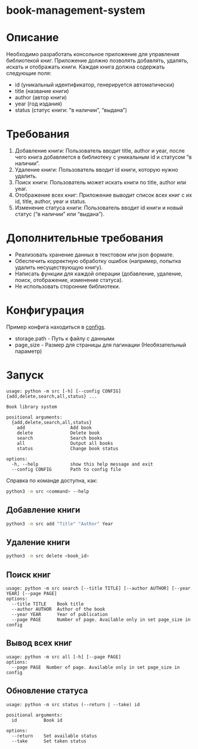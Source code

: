 # book-management-system

# Описание
Необходимо разработать консольное приложение для управления библиотекой книг. 
Приложение должно позволять добавлять, удалять, искать и отображать книги. 
Каждая книга должна содержать следующие поля:
- id (уникальный идентификатор, генерируется автоматически)
- title (название книги)
- author (автор книги)
- year (год издания)
- status (статус книги: “в наличии”, “выдана”)

# Требования
1. Добавление книги: Пользователь вводит title, author и year, после чего книга добавляется в библиотеку с уникальным id и статусом “в наличии”.
2. Удаление книги: Пользователь вводит id книги, которую нужно удалить.
3. Поиск книги: Пользователь может искать книги по title, author или year.
4. Отображение всех книг: Приложение выводит список всех книг с их id, title, author, year и status.
5. Изменение статуса книги: Пользователь вводит id книги и новый статус (“в наличии” или “выдана”).

# Дополнительные требования
- Реализовать хранение данных в текстовом или json формате.
- Обеспечить корректную обработку ошибок (например, попытка удалить несуществующую книгу).
- Написать функции для каждой операции (добавление, удаление, поиск, отображение, изменение статуса).
- Не использовать сторонние библиотеки.


# Конфигурация
Пример конфига находиться в [configs](configs/config.ini).
* storage.path - Путь к файлу с данными
* page_size - Размер для страницы для пагинации (Необязательный параметр)

# Запуск
```
usage: python -m src [-h] [--config CONFIG] {add,delete,search,all,status} ...

Book library system

positional arguments:
  {add,delete,search,all,status}
    add                 Add book
    delete              Delete book
    search              Search books
    all                 Output all books
    status              Change book status

options:
  -h, --help            show this help message and exit
  --config CONFIG       Path to config file
```

Справка по команде доступна, как:
```bash
python3 -m src <command> --help
```

## Добавление книги
```bash
python3 -m src add "Title" "Author" Year
```

## Удаление книги
```bash
python3 -m src delete <book_id>
```

## Поиск книг
```
usage: python -m src search [--title TITLE] [--author AUTHOR] [--year YEAR] [--page PAGE]
options:
  --title TITLE    Book title
  --author AUTHOR  Author of the book
  --year YEAR      Year of publication
  --page PAGE      Number of page. Available only in set page_size in config
```

## Вывод всех книг
```
usage: python -m src all [-h] [--page PAGE]
options:
  --page PAGE  Number of page. Available only in set page_size in config
```


## Обновление статуса
```
usage: python -m src status (--return | --take) id

positional arguments:
  id          Book id

options:
  --return    Set available status
  --take      Set taken status
```